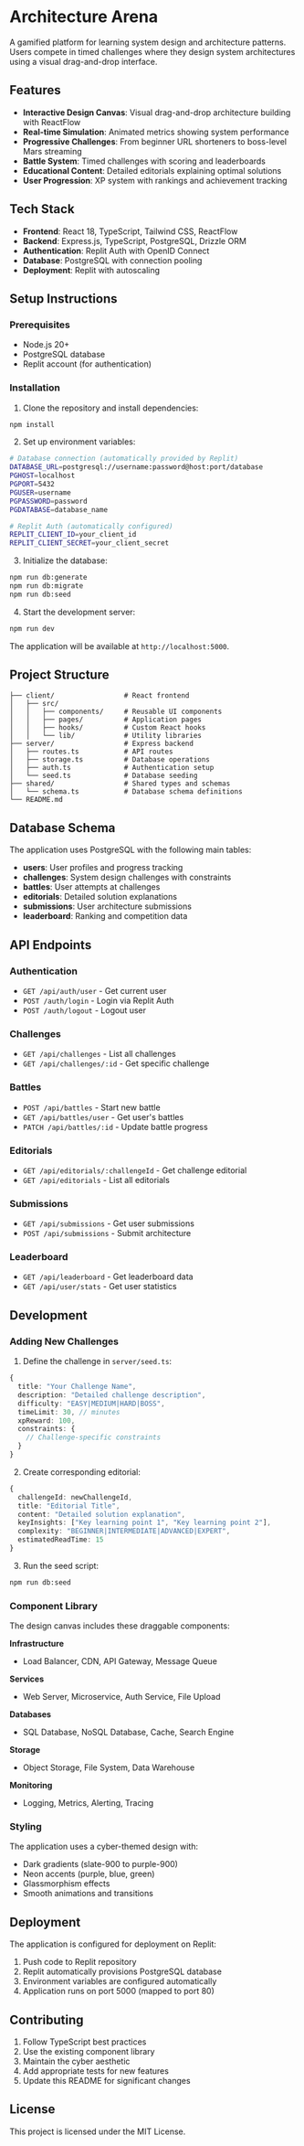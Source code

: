 # Architecture Arena

A gamified platform for learning system design and architecture patterns. Users compete in timed challenges where they design system architectures using a visual drag-and-drop interface.

## Features

- **Interactive Design Canvas**: Visual drag-and-drop architecture building with ReactFlow
- **Real-time Simulation**: Animated metrics showing system performance
- **Progressive Challenges**: From beginner URL shorteners to boss-level Mars streaming
- **Battle System**: Timed challenges with scoring and leaderboards
- **Educational Content**: Detailed editorials explaining optimal solutions
- **User Progression**: XP system with rankings and achievement tracking

## Tech Stack

- **Frontend**: React 18, TypeScript, Tailwind CSS, ReactFlow
- **Backend**: Express.js, TypeScript, PostgreSQL, Drizzle ORM
- **Authentication**: Replit Auth with OpenID Connect
- **Database**: PostgreSQL with connection pooling
- **Deployment**: Replit with autoscaling

## Setup Instructions

### Prerequisites

- Node.js 20+
- PostgreSQL database
- Replit account (for authentication)

### Installation

1. Clone the repository and install dependencies:
```bash
npm install
```

2. Set up environment variables:
```bash
# Database connection (automatically provided by Replit)
DATABASE_URL=postgresql://username:password@host:port/database
PGHOST=localhost
PGPORT=5432
PGUSER=username
PGPASSWORD=password
PGDATABASE=database_name

# Replit Auth (automatically configured)
REPLIT_CLIENT_ID=your_client_id
REPLIT_CLIENT_SECRET=your_client_secret
```

3. Initialize the database:
```bash
npm run db:generate
npm run db:migrate
npm run db:seed
```

4. Start the development server:
```bash
npm run dev
```

The application will be available at `http://localhost:5000`.

## Project Structure

```
├── client/                 # React frontend
│   ├── src/
│   │   ├── components/     # Reusable UI components
│   │   ├── pages/          # Application pages
│   │   ├── hooks/          # Custom React hooks
│   │   └── lib/            # Utility libraries
├── server/                 # Express backend
│   ├── routes.ts           # API routes
│   ├── storage.ts          # Database operations
│   ├── auth.ts             # Authentication setup
│   └── seed.ts             # Database seeding
├── shared/                 # Shared types and schemas
│   └── schema.ts           # Database schema definitions
└── README.md
```

## Database Schema

The application uses PostgreSQL with the following main tables:

- **users**: User profiles and progress tracking
- **challenges**: System design challenges with constraints
- **battles**: User attempts at challenges
- **editorials**: Detailed solution explanations
- **submissions**: User architecture submissions
- **leaderboard**: Ranking and competition data

## API Endpoints

### Authentication
- `GET /api/auth/user` - Get current user
- `POST /auth/login` - Login via Replit Auth
- `POST /auth/logout` - Logout user

### Challenges
- `GET /api/challenges` - List all challenges
- `GET /api/challenges/:id` - Get specific challenge

### Battles
- `POST /api/battles` - Start new battle
- `GET /api/battles/user` - Get user's battles
- `PATCH /api/battles/:id` - Update battle progress

### Editorials
- `GET /api/editorials/:challengeId` - Get challenge editorial
- `GET /api/editorials` - List all editorials

### Submissions
- `GET /api/submissions` - Get user submissions
- `POST /api/submissions` - Submit architecture

### Leaderboard
- `GET /api/leaderboard` - Get leaderboard data
- `GET /api/user/stats` - Get user statistics

## Development

### Adding New Challenges

1. Define the challenge in `server/seed.ts`:
```typescript
{
  title: "Your Challenge Name",
  description: "Detailed challenge description",
  difficulty: "EASY|MEDIUM|HARD|BOSS",
  timeLimit: 30, // minutes
  xpReward: 100,
  constraints: {
    // Challenge-specific constraints
  }
}
```

2. Create corresponding editorial:
```typescript
{
  challengeId: newChallengeId,
  title: "Editorial Title",
  content: "Detailed solution explanation",
  keyInsights: ["Key learning point 1", "Key learning point 2"],
  complexity: "BEGINNER|INTERMEDIATE|ADVANCED|EXPERT",
  estimatedReadTime: 15
}
```

3. Run the seed script:
```bash
npm run db:seed
```

### Component Library

The design canvas includes these draggable components:

**Infrastructure**
- Load Balancer, CDN, API Gateway, Message Queue

**Services**
- Web Server, Microservice, Auth Service, File Upload

**Databases**
- SQL Database, NoSQL Database, Cache, Search Engine

**Storage**
- Object Storage, File System, Data Warehouse

**Monitoring**
- Logging, Metrics, Alerting, Tracing

### Styling

The application uses a cyber-themed design with:
- Dark gradients (slate-900 to purple-900)
- Neon accents (purple, blue, green)
- Glassmorphism effects
- Smooth animations and transitions

## Deployment

The application is configured for deployment on Replit:

1. Push code to Replit repository
2. Replit automatically provisions PostgreSQL database
3. Environment variables are configured automatically
4. Application runs on port 5000 (mapped to port 80)

## Contributing

1. Follow TypeScript best practices
2. Use the existing component library
3. Maintain the cyber aesthetic
4. Add appropriate tests for new features
5. Update this README for significant changes

## License

This project is licensed under the MIT License.